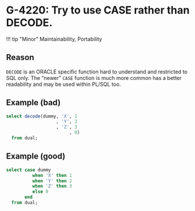 # G-4220: Try to use CASE rather than DECODE.

!!! tip "Minor"
    Maintainability, Portability

## Reason

`DECODE` is an ORACLE specific function hard to understand and restricted to SQL only. The “newer” `CASE` function is much more common has a better readability and may be used within PL/SQL too.

## Example (bad)

``` sql
select decode(dummy, 'X', 1 
                   , 'Y', 2
                   , 'Z', 3
                        , 0)
  from dual;
```

## Example (good)

``` sql
select case dummy
          when 'X' then 1
          when 'Y' then 2
          when 'Z' then 3
          else 0
       end
  from dual;
```